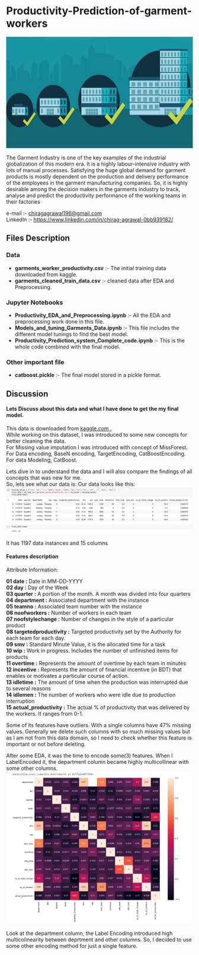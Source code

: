 # Productivity-Prediction-of-garment-workers

<img src = "https://github.com/ChiragAgrawalDataScientist/Productivity-Prediction-of-garment-workers/blob/master/images/Growth.png" width = "1000" height = "300">


The Garment Industry is one of the key examples of the industrial globalization of this modern era. It is a highly labour-intensive industry with lots of manual processes. Satisfying the huge global demand for garment products is mostly dependent on the production and delivery performance of the employees in the garment manufacturing companies. So, it is highly desirable among the decision makers in the garments industry to track, analyse and predict the productivity performance of the working teams in their factories

e-mail :- chiragagrawal196@gmail.com <br>
LinkedIn :- https://www.linkedin.com/in/chirag-agrawal-0bb939182/ <br>

## Files Description
### Data
- <strong>garments_worker_productivity.csv</strong> :- The initial training data downloaded from kaggle. <br>
- <strong>garments_cleaned_train_data.csv</strong>  :- cleaned data after EDA and Preprocessing. <br>

### Jupyter Notebooks
- <strong>Productivity_EDA_and_Preprocessing.ipynb</strong>           :- All the EDA and preprocessing work done in this file. <br>
- <strong>Models_and_tuning_Garments_Data.ipynb</strong>              :- This file includes the different model tunings to find the best model.<br>
- <strong>Productivity_Prediction_system_Complete_code.ipynb</strong> :- This is the whole code combined with the final model.<br>

### Other important file
- <strong>catboost.pickle</strong> :- The final model stored in a pickle format.<br>

## Discussion

#### Lets Discuss about this data and what I have done to get the my final model.

This data is downloaded from <a href= "https://www.kaggle.com/ishadss/productivity-prediction-of-garment-employees">kaggle.com .</a><br>
While working on this dataset, I was introduced to some new concepts for better cleaning the data.<br>
For Missing value imputation I was introduced with concept of MissForest.<br>
For Data encoding, BaseN encoding, TargetEncoding, CatBoostEncoding.<br>
For data Modeling, CatBoost.<br>

Lets dive in to understand the data and I will also compare the findings of all concepts that was new for me.<br>
So, lets see what our data is:
Our data looks like this:
<img src= "https://github.com/ChiragAgrawalDataScientist/Productivity-Prediction-of-garment-workers/blob/master/images/head.PNG">

It has 1197 data instances and 15 columns<br>
#### Features description
Attribute Information:

<strong>01 date :</strong> Date in MM-DD-YYYY<br>
<strong>02 day :</strong> Day of the Week<br>
<strong>03 quarter :</strong> A portion of the month. A month was divided into four quarters<br>
<strong>04 department :</strong> Associated department with the instance<br>
<strong>05 teamno :</strong> Associated team number with the instance <br>
<strong>06 noofworkers :</strong> Number of workers in each team <br>
<strong>07 noofstylechange :</strong> Number of changes in the style of a particular product<br>
<strong>08 targetedproductivity :</strong> Targeted productivity set by the Authority for each team for each day. <br>
<strong>09 smv :</strong> Standard Minute Value, it is the allocated time for a task<br>
<strong>10 wip :</strong> Work in progress. Includes the number of unfinished items for products<br> 
<strong>11 overtime :</strong> Represents the amount of overtime by each team in minutes<br>
<strong>12 incentive :</strong> Represents the amount of financial incentive (in BDT) that enables or motivates a particular course of action.<br>
<strong>13 idletime :</strong> The amount of time when the production was interrupted due to several reasons <br>
<strong>14 idlemen :</strong> The number of workers who were idle due to production interruption<br>
<strong>15 actual_productivity :</strong> The actual % of productivity that was delivered by the workers. It ranges from 0-1.<br>

Some of its features have outliers. With a single columns have 47% missing values. Generally we delete such columns with so much missing values but as I am not from this data domain, so I need to check whether this feature is important or not before deleting. <br>

After some EDA, it was the time to encode some(3) features. When I LabelEncoded it, the department column became highly multicollinear with some other columns. <br>
<img src = "https://github.com/ChiragAgrawalDataScientist/Productivity-Prediction-of-garment-workers/blob/master/images/Labelencode.PNG">

Look at the department column, the Label Encoding introduced high multicolinearity between deprtment and other columns. So, I decided to use some other encoding method for just a single feature.




